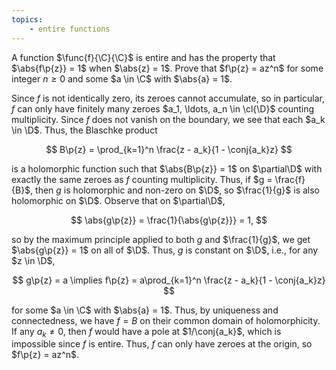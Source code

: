 ```yaml
---
topics:
    - entire functions
---
```


<problem>

A function $\func{f}{\C}{\C}$ is entire and has the property that $\abs{f\p{z}} = 1$ when $\abs{z} = 1$. Prove that $f\p{z} = az^n$ for some integer $n \geq 0$ and some $a \in \C$ with $\abs{a} = 1$.

</problem>

<solution>

Since $f$ is not identically zero, its zeroes cannot accumulate, so in particular, $f$ can only have finitely many zeroes $a_1, \ldots, a_n \in \cl{\D}$ counting multiplicity. Since $f$ does not vanish on the boundary, we see that each $a_k \in \D$. Thus, the Blaschke product

$$
B\p{z}
    = \prod_{k=1}^n \frac{z - a_k}{1 - \conj{a_k}z}
$$

is a holomorphic function such that $\abs{B\p{z}} = 1$ on $\partial\D$ with exactly the same zeroes as $f$ counting multiplicity. Thus, if $g = \frac{f}{B}$, then $g$ is holomorphic and non-zero on $\D$, so $\frac{1}{g}$ is also holomorphic on $\D$. Observe that on $\partial\D$,

$$
\abs{g\p{z}}
    = \frac{1}{\abs{g\p{z}}}
    = 1,
$$

so by the maximum principle applied to both $g$ and $\frac{1}{g}$, we get $\abs{g\p{z}} = 1$ on all of $\D$. Thus, $g$ is constant on $\D$, i.e., for any $z \in \D$,

$$
g\p{z} = a
\implies f\p{z} = a\prod_{k=1}^n \frac{z - a_k}{1 - \conj{a_k}z}
$$

for some $a \in \C$ with $\abs{a} = 1$. Thus, by uniqueness and connectedness, we have $f = B$ on their common domain of holomorphicity. If any $a_k \neq 0$, then $f$ would have a pole at $1/\conj{a_k}$, which is impossible since $f$ is entire. Thus, $f$ can only have zeroes at the origin, so $f\p{z} = az^n$.

</solution>
